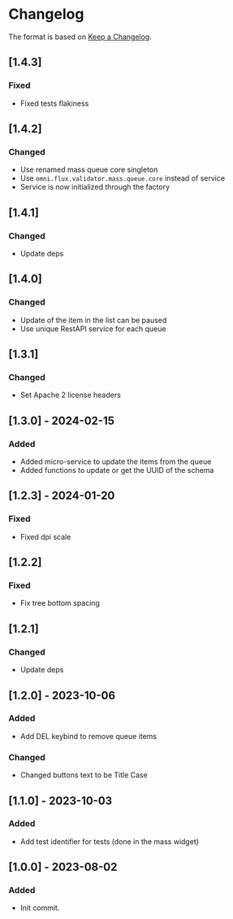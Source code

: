 # Changelog

The format is based on [Keep a Changelog](https://keepachangelog.com/en/1.0.0/).

## [1.4.3]
### Fixed
- Fixed tests flakiness

## [1.4.2]
### Changed
- Use renamed mass queue core singleton
- Use `omni.flux.validator.mass.queue.core` instead of service
- Service is now initialized through the factory

## [1.4.1]
### Changed
- Update deps

## [1.4.0]
### Changed
- Update of the item in the list can be paused
- Use unique RestAPI service for each queue

## [1.3.1]
### Changed
- Set Apache 2 license headers

## [1.3.0] - 2024-02-15
### Added
- Added micro-service to update the items from the queue
- Added functions to update or get the UUID of the schema

## [1.2.3] - 2024-01-20
### Fixed
- Fixed dpi scale

## [1.2.2]
### Fixed
- Fix tree bottom spacing

## [1.2.1]
### Changed
- Update deps

## [1.2.0] - 2023-10-06
### Added
- Add DEL keybind to remove queue items

### Changed
- Changed buttons text to be Title Case

## [1.1.0] - 2023-10-03
### Added
- Add test identifier for tests (done in the mass widget)

## [1.0.0] - 2023-08-02
### Added
- Init commit.

